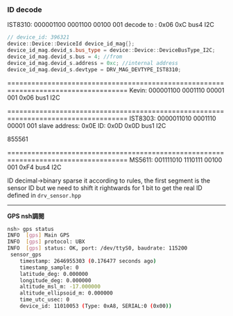 ### ID decode

IST8310: 000001100 0001100 00100 001
decode to : 0x06 0xC bus4 I2C

```c++
// device_id: 396321
device::Device::DeviceId device_id_mag{};
device_id_mag.devid_s.bus_type = device::Device::DeviceBusType_I2C;
device_id_mag.devid_s.bus = 4; //from 
device_id_mag.devid_s.address = 0xc; //internal address
device_id_mag.devid_s.devtype = DRV_MAG_DEVTYPE_IST8310;
```

====================================================================================
Kevin:  000001100 0001110 00001 001
0x06 bus1 I2C

====================================================================================
IST8303: 0000011010 0001110 00001 001
slave address: 0x0E
ID: 0x0D
0x0D bus1 I2C

855561

====================================================================================
MS5611: 001111010 1110111 00100 001 
0xF4 bus4 I2C

ID decimal->binary
sparse it according to rules, the first segment is the sensor ID
but we need to shift it rightwards for 1 bit to get the real ID defined in `drv_sensor.hpp`

---

**GPS nsh調閱**

```bash
nsh> gps status
INFO  [gps] Main GPS
INFO  [gps] protocol: UBX
INFO  [gps] status: OK, port: /dev/ttyS0, baudrate: 115200
 sensor_gps
    timestamp: 2646955303 (0.176477 seconds ago)
    timestamp_sample: 0
    latitude_deg: 0.000000
    longitude_deg: 0.000000
    altitude_msl_m: -17.000000
    altitude_ellipsoid_m: 0.000000
    time_utc_usec: 0
    device_id: 11010053 (Type: 0xA8, SERIAL:0 (0x00))

```

